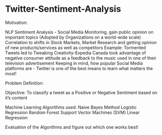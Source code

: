# Twitter-Sentiment-Analysis

Motivation:

NLP Sentiment Analysis - Social Media Monitoring, gain public opinion on important topics (Adopted by Organizations on a world-wide scale)
Correlation to shifts in Stock Markets, Market Research and getting opinion of new products/services as well as competitors
Example: Tormented Tweets led to Tweaking Creativity-Expedia Canada took advantage of negative consumer attitude as a feedback to the music used in one of their television advertisement
Keeping in mind, how popular Social Media platforms are - Twitter is one  of the best means to learn what matters the most!

Problem Definition:

Objective: To classify a tweet as a Positive or Negative Sentiment based on it’s content

Machine Learning Algorithms used:
Naive Bayes Method
Logistic Regression
Random Forest
Support Vector Machines (SVM)
Linear Regression

Evaluation of the Algorithms and figure out which one works best!
